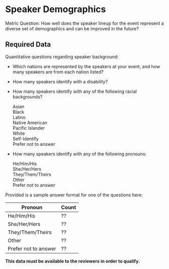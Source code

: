 # Speaker Demographics

Metric Question: How well does the speaker lineup for the event represent a diverse set of demographics and can be improved in the future?

## Required Data

Quantitative questions regarding speaker background:
    
  * Which nations are represented by the speakers at your event, and how many speakers are from each nation listed?
 
  * How many speakers identify with a disability?
    
  * How many speakers identify with any of the following racial backgrounds?
  
    Asian <br />
    Black <br />
    Latino <br />
    Native American <br />
    Pacific Islander <br />
    White <br />
    Self-Identify <br />
    Prefer not to answer <br />
    
  * How many speakers identify with any of the following pronouns:
  
      He/Him/His <br />
      She/Her/Hers <br />
      They/Them/Theirs <br />
      Other <br />
      Prefer not to answer <br />
      
  
  Provided is a sample answer format for one of the questions here:
  
  | Pronoun  | Count |
  | ------------- | ------------- |
  | He/Him/His  | ??  |
  | She/Her/Hers  | ??  |
  | They/Them/Theirs  | ??  |
  | Other  | ?? |
  | Prefer not to answer | ?? |
      
**This data must be available to the reviewers in order to qualify.**
